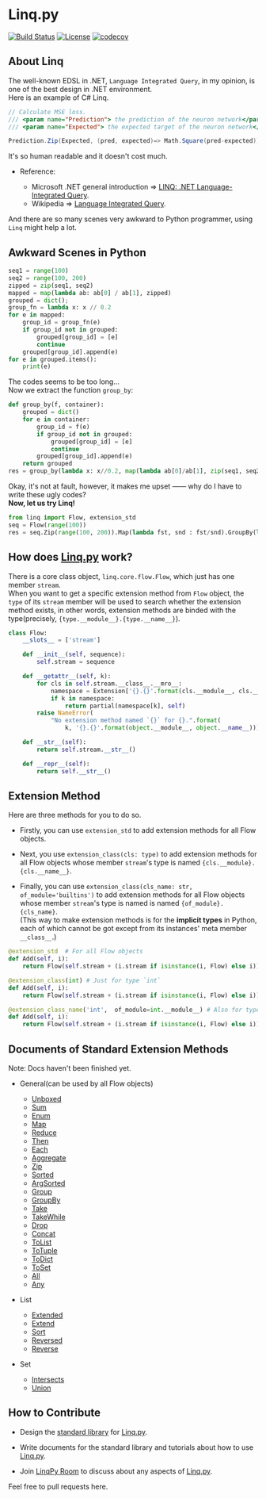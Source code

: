 # Linq.py 
[![Build Status](https://travis-ci.org/thautwarm/Linq.py.svg?branch=master)](https://travis-ci.org/thautwarm/Linq.py)
[![License](https://img.shields.io/badge/license-MIT-yellow.svg)](https://github.com/thautwarm/Linq.py/blob/master/LICENSE)
[![codecov](https://codecov.io/gh/thautwarm/Linq.py/branch/master/graph/badge.svg)](https://codecov.io/gh/thautwarm/Linq.py)
## About Linq

The well-known EDSL in .NET, `Language Integrated Query`, in my opinion, is one of the best design in .NET environment.  
Here is an example of C# Linq.
```C#
// Calculate MSE loss.
/// <param name="Prediction"> the prediction of the neuron network</param>
/// <param name="Expected"> the expected target of the neuron network</param>

Prediction.Zip(Expected, (pred, expected)=> Math.Square(pred-expected)).Average()
```
It's so human readable and it doesn't cost much.

- Reference:

    - Microsoft .NET general introduction => [LINQ: .NET Language-Integrated Query](https://msdn.microsoft.com/en-us/library/bb308959.aspx).
    - Wikipedia => [Language Integrated Query](https://en.wikipedia.org/wiki/Language_Integrated_Query).

And there are so many scenes very awkward to Python programmer, using `Linq` might help a lot.

## Awkward Scenes in Python

```python
seq1 = range(100)
seq2 = range(100, 200)
zipped = zip(seq1, seq2)
mapped = map(lambda ab: ab[0] / ab[1], zipped)
grouped = dict();
group_fn = lambda x: x // 0.2
for e in mapped:
    group_id = group_fn(e)
    if group_id not in grouped:
        grouped[group_id] = [e]
        continue
    grouped[group_id].append(e)
for e in grouped.items():
    print(e)
```
The codes seems to be too long...  
Now we extract the function `group_by`:
```python
def group_by(f, container):
    grouped = dict()
    for e in container:
        group_id = f(e)
        if group_id not in grouped:
            grouped[group_id] = [e]
            continue
        grouped[group_id].append(e)
    return grouped
res = group_by(lambda x: x//0.2, map(lambda ab[0]/ab[1], zip(seq1, seq2)))
```

Okay, it's not at fault, however, it makes me upset —— why do I have to write these ugly codes?  
**Now, let us try Linq!**

```Python
from linq import Flow, extension_std
seq = Flow(range(100))
res = seq.Zip(range(100, 200)).Map(lambda fst, snd : fst/snd).GroupBy(lambda num: num//0.2).Unboxed()
```


## How does [Linq.py](https://github.com/thautwarm/Linq.py) work?

There is a core class object, `linq.core.flow.Flow`, which just has one member `stream`.  
When you want to get a specific extension method from `Flow` object, 
the `type` of its `stream` member will be used to search whether the extension method exists,
in other words, extension methods are binded with the type(precisely, `{type.__module__}.{type.__name__}`).

```python
class Flow:
    __slots__ = ['stream']

    def __init__(self, sequence):
        self.stream = sequence

    def __getattr__(self, k):
        for cls in self.stream.__class__.__mro__:
            namespace = Extension['{}.{}'.format(cls.__module__, cls.__name__)]
            if k in namespace:
                return partial(namespace[k], self)
        raise NameError(
            "No extension method named `{}` for {}.".format(
                k, '{}.{}'.format(object.__module__, object.__name__)))

    def __str__(self):
        return self.stream.__str__()

    def __repr__(self):
        return self.__str__()
```

## Extension Method
Here are three methods for you to do so.  
- Firstly, you can use `extension_std` to add extension methods for all Flow objects.  

- Next, you use `extension_class(cls: type)` to add extension methods for all Flow objects whose member `stream`'s type is named `{cls.__module}.{cls.__name__}`.  

- Finally, you can use `extension_class(cls_name: str, of_module='builtins')` to add extension methods for all Flow objects whose member `stream`'s type is named is named `{of_module}.{cls_name}`.  
(This way to make extension methods is for the **implicit types** in Python, each of which cannot be got except from its instances' meta member `__class__`.)

```python
@extension_std  # For all Flow objects
def Add(self, i):
    return Flow(self.stream + (i.stream if isinstance(i, Flow) else i)))

@extension_class(int) # Just for type `int`
def Add(self, i):
    return Flow(self.stream + (i.stream if isinstance(i, Flow) else i)))

@extension_class_name('int',  of_module=int.__module__) # Also for type `int`.
def Add(self, i):
    return Flow(self.stream + (i.stream if isinstance(i, Flow) else i)))
```

## Documents of Standard Extension Methods 
Note: Docs haven't been finished yet.
- General(can be used by all Flow objects)
    - [Unboxed]()
    - [Sum]()
    - [Enum]()
    - [Map]()
    - [Reduce]()
    - [Then]()
    - [Each]()
    - [Aggregate]()
    - [Zip]()
    - [Sorted]()
    - [ArgSorted]()
    - [Group]()
    - [GroupBy]()
    - [Take]()
    - [TakeWhile]()
    - [Drop]()
    - [Concat]()
    - [ToList]()
    - [ToTuple]()
    - [ToDict]()
    - [ToSet]()
    - [All]()
    - [Any]()

- List
    - [Extended]()
    - [Extend]()
    - [Sort]()
    - [Reversed]()
    - [Reverse]()
    
- Set
    - [Intersects]()
    - [Union]()

## How to Contribute 

- Design the [standard library](https://github.com/thautwarm/Linq.py/tree/master/linq/standard) for [Linq.py](https://github.com/thautwarm/Linq.py).

- Write documents for the standard library and tutorials about how to use [Linq.py](https://github.com/thautwarm/Linq.py).  

- Join [LinqPy Room](https://gitter.im/LinqPy/Lobby) to discuss about any aspects of [Linq.py](https://github.com/thautwarm/Linq.py).

Feel free to pull requests here.
